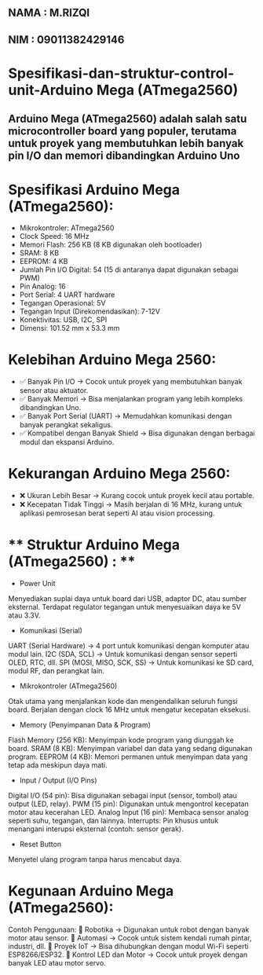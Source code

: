 ## **NAMA : M.RIZQI**
## **NIM : 09011382429146**
# Spesifikasi-dan-struktur-control-unit-Arduino Mega (ATmega2560)
## Arduino Mega (ATmega2560) adalah salah satu microcontroller board yang populer, terutama untuk proyek yang membutuhkan lebih banyak pin I/O dan memori dibandingkan Arduino Uno
# **Spesifikasi Arduino Mega (ATmega2560):**
- Mikrokontroler: ATmega2560
- Clock Speed: 16 MHz
- Memori Flash: 256 KB (8 KB digunakan oleh bootloader)
- SRAM: 8 KB
- EEPROM: 4 KB
- Jumlah Pin I/O Digital: 54 (15 di antaranya dapat digunakan sebagai PWM)
- Pin Analog: 16
- Port Serial: 4 UART hardware
- Tegangan Operasional: 5V
- Tegangan Input (Direkomendasikan): 7-12V
- Konektivitas: USB, I2C, SPI
- Dimensi: 101.52 mm x 53.3 mm
# **Kelebihan Arduino Mega 2560:**
- ✅ Banyak Pin I/O → Cocok untuk proyek yang membutuhkan banyak sensor atau aktuator.
- ✅ Banyak Memori → Bisa menjalankan program yang lebih kompleks dibandingkan Uno.
- ✅ Banyak Port Serial (UART) → Memudahkan komunikasi dengan banyak perangkat sekaligus.
- ✅ Kompatibel dengan Banyak Shield → Bisa digunakan dengan berbagai modul dan ekspansi Arduino.
# **Kekurangan Arduino Mega 2560:**
- ❌ Ukuran Lebih Besar → Kurang cocok untuk proyek kecil atau portable.
- ❌ Kecepatan Tidak Tinggi → Masih berjalan di 16 MHz, kurang untuk aplikasi pemrosesan berat seperti AI atau vision processing.
  
# ** Struktur Arduino Mega (ATmega2560) : **
- Power Unit

Menyediakan suplai daya untuk board dari USB, adaptor DC, atau sumber eksternal.
Terdapat regulator tegangan untuk menyesuaikan daya ke 5V atau 3.3V.
- Komunikasi (Serial)

UART (Serial Hardware) → 4 port untuk komunikasi dengan komputer atau modul lain.
I2C (SDA, SCL) → Untuk komunikasi dengan sensor seperti OLED, RTC, dll.
SPI (MOSI, MISO, SCK, SS) → Untuk komunikasi ke SD card, modul RF, dan perangkat lain.
- Mikrokontroler (ATmega2560)

Otak utama yang menjalankan kode dan mengendalikan seluruh fungsi board.
Berjalan dengan clock 16 MHz untuk mengatur kecepatan eksekusi.
- Memory (Penyimpanan Data & Program)

Flash Memory (256 KB): Menyimpan kode program yang diunggah ke board.
SRAM (8 KB): Menyimpan variabel dan data yang sedang digunakan program.
EEPROM (4 KB): Memori permanen untuk menyimpan data yang tetap ada meskipun daya mati.
- Input / Output (I/O Pins)

Digital I/O (54 pin): Bisa digunakan sebagai input (sensor, tombol) atau output (LED, relay).
PWM (15 pin): Digunakan untuk mengontrol kecepatan motor atau kecerahan LED.
Analog Input (16 pin): Membaca sensor analog seperti suhu, tegangan, dan lainnya.
Interrupts: Pin khusus untuk menangani interupsi eksternal (contoh: sensor gerak).
- Reset Button

Menyetel ulang program tanpa harus mencabut daya.
# **Kegunaan Arduino Mega (ATmega2560):**
Contoh Penggunaan:
🔹 Robotika → Digunakan untuk robot dengan banyak motor atau sensor.
🔹 Automasi → Cocok untuk sistem kendali rumah pintar, industri, dll.
🔹 Proyek IoT → Bisa dihubungkan dengan modul Wi-Fi seperti ESP8266/ESP32.
🔹 Kontrol LED dan Motor → Cocok untuk proyek dengan banyak LED atau motor servo.
